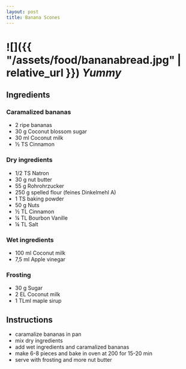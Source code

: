 ```yaml
---
layout: post
title: Banana Scones
---
```


# ![]({{ "/assets/food/bananabread.jpg" | relative_url }}) *Yummy*

## Ingredients
### Caramalized bananas
* 2 ripe bananas
* 30 g Coconut blossom sugar 
* 30 ml Coconut milk 
* ½ TS Cinnamon

### Dry ingredients
* 1/2 TS Natron
* 30 g nut butter 
* 55 g Rohrohrzucker 
* 250 g spelled flour (feines Dinkelmehl A)
* 1 TS baking powder
* 50 g Nuts
* ½ TL Cinnamon
* ¼ TL Bourbon Vanille
* ¼ TL Salt

### Wet ingredients
* 100 ml Coconut milk
* 7,5 ml Apple vinegar

### Frosting
* 30 g Sugar
* 2 EL Coconut milk
* 1 TLml maple sirup

## Instructions
* caramalize bananas in pan
* mix dry ingredients 
* add wet ingredients and caramalized bananas
* make 6-8 pieces and bake in oven at 200 for 15-20 min
* serve with frosting and more nut butter 
    
